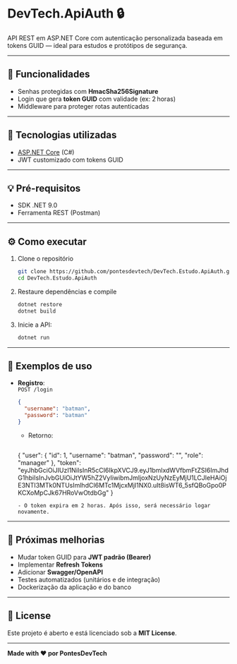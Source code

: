 # DevTech.ApiAuth 🔒

API REST em ASP.NET Core com autenticação personalizada baseada em tokens GUID — ideal para estudos e protótipos de segurança.

---

## 🚀 Funcionalidades

- Senhas protegidas com **HmacSha256Signature**  
- Login que gera **token GUID** com validade (ex: 2 horas)  
- Middleware para proteger rotas autenticadas

---

## 🧩 Tecnologias utilizadas

- [ASP.NET Core](https://dotnet.microsoft.com/) (C#)  
- JWT customizado com tokens GUID

---

## 💡 Pré-requisitos

- SDK .NET 9.0  
- Ferramenta REST (Postman)

---

## ⚙️ Como executar

1. Clone o repositório  
   ```bash
   git clone https://github.com/pontesdevtech/DevTech.Estudo.ApiAuth.git
   cd DevTech.Estudo.ApiAuth
   ```

2. Restaure dependências e compile  
   ```bash
   dotnet restore
   dotnet build
   ```

3. Inicie a API:  
   ```bash
   dotnet run
   ```

---

## 🔐 Exemplos de uso

- **Registro**:  
  `POST /login`  
  ```json
  {
    "username": "batman",
    "password": "batman"
  }
  ```
  - Retorno:  
    ```json
  {
    "user": {
        "id": 1,
        "username": "batman",
        "password": "",
        "role": "manager"
    },
    "token": "eyJhbGciOiJIUzI1NiIsInR5cCI6IkpXVCJ9.eyJ1bmlxdWVfbmFtZSI6ImJhdG1hbiIsInJvbGUiOiJtYW5hZ2VyIiwibmJmIjoxNzUyNzEyMjU1LCJleHAiOjE3NTI3MTk0NTUsImlhdCI6MTc1MjcxMjI1NX0.uIt8isWT6_5sfQBoGpo0PKCXoMpCJk67HRoVwOtdbGg"
  }
    ```
  - O token expira em 2 horas. Após isso, será necessário logar novamente.

---

## 🔄 Próximas melhorias

- Mudar token GUID para **JWT padrão (Bearer)**  
- Implementar **Refresh Tokens**  
- Adicionar **Swagger/OpenAPI**  
- Testes automatizados (unitários e de integração)  
- Dockerização da aplicação e do banco

---

## 📝 License

Este projeto é aberto e está licenciado sob a **MIT License**.

---

**Made with ❤️ por PontesDevTech**